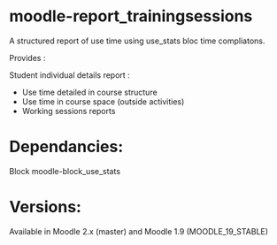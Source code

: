 moodle-report_trainingsessions
==============================

A structured report of use time using use_stats bloc time compliatons.

Provides : 

Student individual details report :
* Use time detailed in course structure
* Use time in course space (outside activities)
* Working sessions reports 

Dependancies: 
===============
Block moodle-block_use_stats

Versions:
=========
Available in Moodle 2.x (master) and Moodle 1.9 (MOODLE_19_STABLE)

